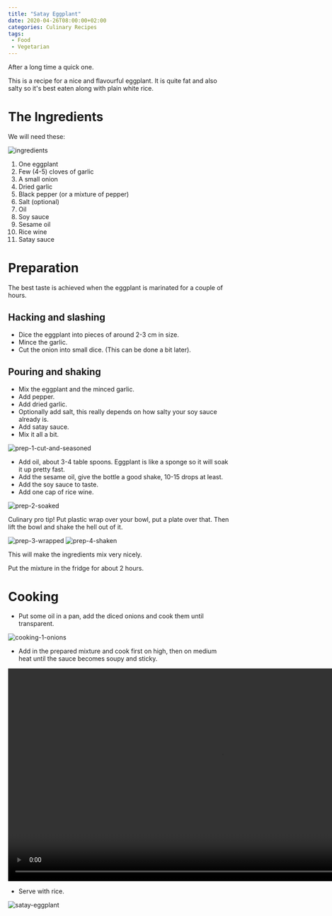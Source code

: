 ```yaml
---
title: "Satay Eggplant"
date: 2020-04-26T08:00:00+02:00
categories: Culinary Recipes
tags:
 - Food
 - Vegetarian
---
```


After a long time a quick one.

This is a recipe for a nice and flavourful eggplant. It is quite fat and also salty so it's best eaten along with plain white rice.

# The Ingredients

We will need these:

![ingredients]

1. One eggplant
2. Few (4-5) cloves of garlic
3. A small onion
4. Dried garlic
5. Black pepper (or a mixture of pepper)
6. Salt (optional)
7. Oil
8. Soy sauce
9. Sesame oil
10. Rice wine
11. Satay sauce

 [ingredients]: /images/satay-eggplant/ingredients.jpg "Required ingredients"
 
# Preparation

The best taste is achieved when the eggplant is marinated for a couple of hours.

## Hacking and slashing

* Dice the eggplant into pieces of around 2-3 cm in size.
* Mince the garlic.
* Cut the onion into small dice. (This can be done a bit later).

## Pouring and shaking

* Mix the eggplant and the minced garlic.
* Add pepper.
* Add dried garlic.
* Optionally add salt, this really depends on how salty your soy sauce already is.
* Add satay sauce.
* Mix it all a bit.

![prep-1-cut-and-seasoned]

* Add oil, about 3-4 table spoons. Eggplant is like a sponge so it will soak it up pretty fast.
* Add the sesame oil, give the bottle a good shake, 10-15 drops at least.
* Add the soy sauce to taste.
* Add one cap of rice wine.

![prep-2-soaked]

Culinary pro tip! Put plastic wrap over your bowl, put a plate over that. Then lift the bowl and shake the hell out of it.

![prep-3-wrapped]
![prep-4-shaken]

This will make the ingredients mix very nicely.

Put the mixture in the fridge for about 2 hours.

# Cooking


* Put some oil in a pan, add the diced onions and cook them until transparent.

![cooking-1-onions]

* Add in the prepared mixture and cook first on high, then on medium heat until the sauce becomes soupy and sticky.

<video autoplay loop width="960">
  <source src="/images/satay-eggplant/cooking-2-eggplant.mp4" type="video/mp4">
</video>

* Serve with rice.

![satay-eggplant]

[ingredients]: /images/satay-eggplant/ingredients.jpg "Ingredients"
[prep-1-cut-and-seasoned]: /images/satay-eggplant/prep-1-cut-and-seasoned.jpg "Preparation Step 1: Cut and seasoned"
[prep-2-soaked]: /images/satay-eggplant/prep-2-soaked.jpg "Preparation Step 2: Soaked with sauce"
[prep-3-wrapped]: /images/satay-eggplant/prep-3-wrapped.jpg#+half+left "Preparation Step 3: Wrapped in plastic wrap"
[prep-4-shaken]: /images/satay-eggplant/prep-4-shaken.jpg#+half "Preparation Step 4: All well mixed"
[cooking-1-onions]: /images/satay-eggplant/cooking-1-onions.jpg "Cooking Step 1: Onions"
[cooking-2-eggplant]: /images/satay-eggplant/cooking-2-eggplant.mp4 "Cooking Step 2: Eggplant"
[satay-eggplant]: /images/satay-eggplant/satay-eggplant.jpg "Final presentation of satay eggplant"


 